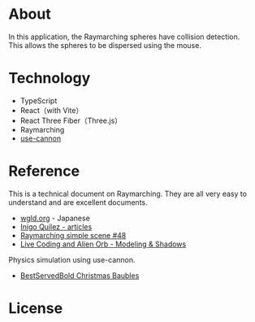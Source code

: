 # About
In this application, the Raymarching spheres have collision detection.<br>
This allows the spheres to be dispersed using the mouse.

# Technology

- TypeScript
- React（with Vite）
- React Three Fiber（Three.js）
- Raymarching
- [use-cannon](https://github.com/pmndrs/use-cannon)

# Reference
This is a technical document on Raymarching. They are all very easy to understand and are excellent documents.

* [wgld.org](https://wgld.org/d/glsl/g008.html) - Japanese
* [Inigo Quilez - articles](https://www.iquilezles.org/www/index.htm)
* [Raymarching simple scene #48](https://www.youtube.com/watch?v=q2WcGi3Cr9w&t=6s)
* [Live Coding and Alien Orb - Modeling & Shadows](https://www.youtube.com/watch?v=b0AayhCO7s8&t=416s)

Physics simulation using use-cannon.

* [BestServedBold Christmas Baubles](https://codesandbox.io/s/bestservedbold-christmas-baubles-zxpv7)

# License

